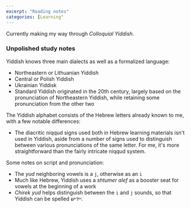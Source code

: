 ```yaml
---
excerpt: "Reading notes"
categories: [Learning"
---
```

Currently making my way through _Colloquial Yiddish_.

### Unpolished study notes

Yiddish knows three main dialects as well as a formalized language:
- Northeastern or Lithuanian Yiddish
- Central or Polish Yiddish
- Ukrainian Yiddisk
- Standard Yiddish originated in the 20th century, largely based on the pronunciation of Northeastern Yiddish, while retaining some pronunciation from the other two

The Yiddish alphabet consists of the Hebrew letters already known to me, with a few notable differences:
- The diacritic niqqud signs used both in Hebrew learning materials isn't used in Yiddish, aside from a number of signs used to distinguish between various pronunciations of the same letter. For me, it's more straightforward than the fairly intricate niqqud system.

Some notes on script and pronunciation:
- The *yud* neighboring vowels is a `j`, otherwise as an `i`
- Much like Hebrew, Yiddish uses a *shtumer alef* as a booster seat for vowels at the beginning of a work
- *Chirek yud* helps distinguish between the `i` and `j` sounds, so that Yiddish can be spelled _יידיש_.